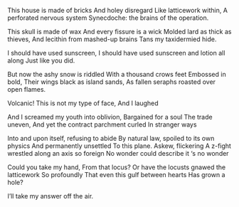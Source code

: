 This house is made of bricks
And holey disregard
Like latticework within,
A perforated nervous system
Synecdoche: the brains of the operation.

This skull is made of wax
And every fissure is a wick
Molded lard as thick as thieves,
And lecithin from mashed-up brains
Tans my taxidermied hide.

I should have used sunscreen,
I should have used sunscreen and lotion all along
Just like you did.

But now the ashy snow is riddled
With a thousand crows feet
Embossed in bold,
Their wings black as island sands,
As fallen seraphs roasted over open flames.

Volcanic!
This is not my type of face,
And I laughed

And I screamed my youth into oblivion,
Bargained for a soul
The trade uneven,
And yet the contract parchment curled
In stranger ways

Into and upon itself, refusing to abide
By natural law, spoiled to its own physics
And permanently unsettled
To this plane.
Askew, flickering
A z-fight wrestled along an axis so foreign
No wonder could describe it
‘s no wonder

Could you take my hand,
From that locus?
Or have the locusts gnawed the latticework
So profoundly
That even this gulf between hearts
Has grown a hole?

I’ll take my answer off the air.